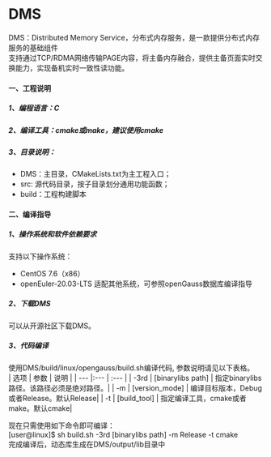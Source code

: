 # DMS

DMS：Distributed Memory Service，分布式内存服务，是一款提供分布式内存服务的基础组件<br>
支持通过TCP/RDMA网络传输PAGE内容，将主备内存融合，提供主备页面实时交换能力，实现备机实时一致性读功能。
#### 一、工程说明
##### 1、编程语言：C
##### 2、编译工具：cmake或make，建议使用cmake
##### 3、目录说明：
-   DMS：主目录，CMakeLists.txt为主工程入口；
-   src: 源代码目录，按子目录划分通用功能函数；
-   build：工程构建脚本

#### 二、编译指导
##### 1、操作系统和软件依赖要求
支持以下操作系统：
-   CentOS 7.6（x86）
-   openEuler-20.03-LTS
适配其他系统，可参照openGauss数据库编译指导
##### 2、下载DMS
可以从开源社区下载DMS。
##### 3、代码编译
使用DMS/build/linux/opengauss/build.sh编译代码, 参数说明请见以下表格。<br>
| 选项 | 参数               | 说明                                   |
| ---  |:---              | :---                                   |
| -3rd | [binarylibs path] | 指定binarylibs路径。该路径必须是绝对路径。|
| -m | [version_mode] | 编译目标版本，Debug或者Release。默认Release|
| -t   | [build_tool]      | 指定编译工具，cmake或者make。默认cmake|

现在只需使用如下命令即可编译：<br>
[user@linux]$ sh build.sh -3rd [binarylibs path] -m Release -t cmake <br>
完成编译后，动态库生成在DMS/output/lib目录中